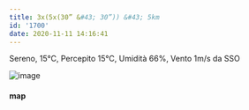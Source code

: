```yaml
---
title: 3x(5x(30” &#43; 30”)) &#43; 5km
id: '1700'
date: 2020-11-11 14:16:41
---
```


Sereno, 15°C, Percepito 15°C, Umidità 66%, Vento 1m/s da SSO

![image](/images/2021/08/20201111-activity-map.png)

#### map